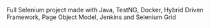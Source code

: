 Full Selenium project made with Java, TestNG, Docker, Hybrid Driven Framework, Page Object Model, Jenkins and Selenium Grid

